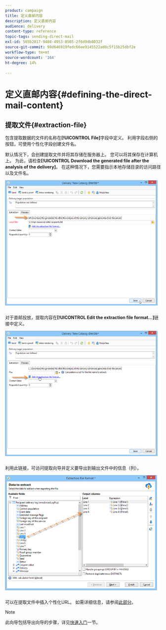 ```yaml
---
product: campaign
title: 定义直邮内容
description: 定义直邮内容
audience: delivery
content-type: reference
topic-tags: sending-direct-mail
exl-id: 585b2017-9408-4953-8505-2f6d9db8032f
source-git-commit: 98d646919fedc66ee9145522ad0c5f15b25dbf2e
workflow-type: tm+mt
source-wordcount: '164'
ht-degree: 14%

---
```


# 定义直邮内容{#defining-the-direct-mail-content}

## 提取文件{#extraction-file}

包含提取数据的文件的名称在&#x200B;**[!UICONTROL File]**&#x200B;字段中定义。 利用字段右侧的按钮，可使用个性化字段创建文件名。

默认情况下，会创建提取文件并将其存储在服务器上。 您可以将其保存在计算机上。 为此，请检查&#x200B;**[!UICONTROL Download the generated file after the analysis of the delivery]**。 在这种情况下，您需要指示本地存储目录的访问路径以及文件名。

![](assets/s_ncs_user_mail_delivery_local_file.png)

对于直邮投放，提取内容在&#x200B;**[!UICONTROL Edit the extraction file format...]**&#x200B;链接中定义。

![](assets/s_ncs_user_mail_delivery_format_link.png)

利用此链接，可访问提取向导并定义要导出到输出文件中的信息（列）。

![](assets/s_ncs_user_mail_delivery_format_wz.png)

可以在提取文件中插入个性化URL。 如需详细信息，请参阅[此部分](../../web/using/publishing-a-web-form.md)。

>[!NOTE]
>
>此向导包括导出向导的步骤，详见[快速入门](../../platform/using/executing-export-jobs.md)一节。

